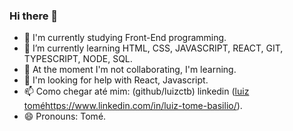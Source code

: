 ### Hi there 👋

- 🔭 I'm currently studying Front-End programming.
- 🌱 I’m currently learning HTML, CSS, JAVASCRIPT, REACT, GIT, TYPESCRIPT, NODE, SQL.
- 👯 At the moment I'm not collaborating, I'm learning.
- 🤔 I'm looking for help with React, Javascript.
- 📫 Como chegar até mim: (github/luizctb) linkedin ([luiz tomé](https://www.linkedin.com/in/luiz-tome-basilio/)https://www.linkedin.com/in/luiz-tome-basilio/).
- 😄 Pronouns: Tomé.

